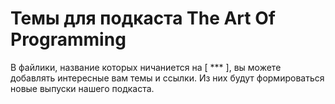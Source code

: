 # Темы для подкаста The Art Of Programming

В файлики, название которых ничаниется на [ *** ], вы  можете добавлять интересные вам темы и ссылки. Из них будут формироваться новые выпуски нашего подкаста.